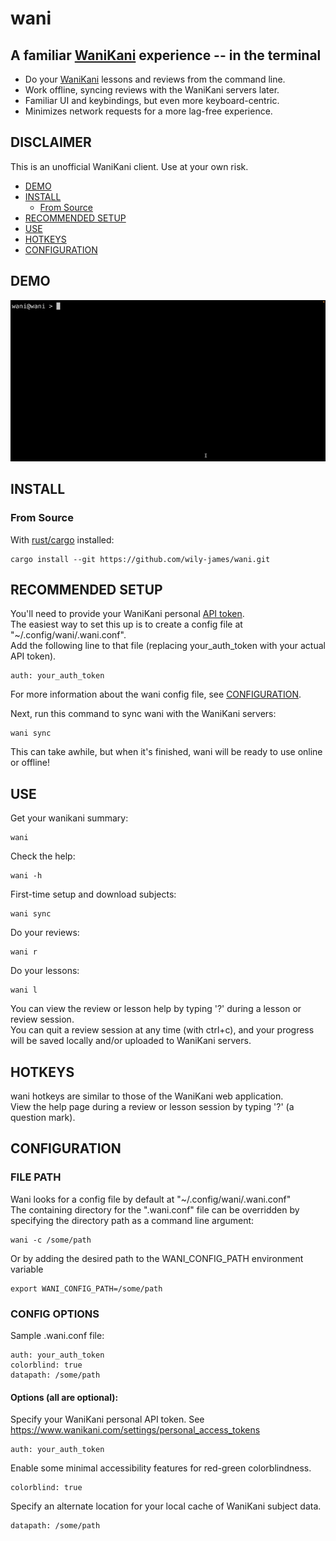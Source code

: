 # wani

## A familiar [WaniKani](https://www.wanikani.com/) experience -- in the terminal

- Do your [WaniKani](https://www.wanikani.com/) lessons and reviews from the command line.
- Work offline, syncing reviews with the WaniKani servers later.
- Familiar UI and keybindings, but even more keyboard-centric.
- Minimizes network requests for a more lag-free experience.

## DISCLAIMER
This is an unofficial WaniKani client. Use at your own risk.

<!--toc:start-->
  - [DEMO](#demo)
  - [INSTALL](#install)
    - [From Source](#from-source)
  - [RECOMMENDED SETUP](#recommended-setup)
  - [USE](#use)
  - [HOTKEYS](#hotkeys)
  - [CONFIGURATION](#configuration)
<!--toc:end-->

## DEMO
![demo](https://raw.githubusercontent.com/wily-james/wani/main/demo.gif)

## INSTALL

### From Source
With [rust/cargo](https://www.rust-lang.org/tools/install) installed:
```
cargo install --git https://github.com/wily-james/wani.git
```

## RECOMMENDED SETUP

You'll need to provide your WaniKani personal [API token](https://www.wanikani.com/settings/personal_access_tokens).  
The easiest way to set this up is to create a config file at "~/.config/wani/.wani.conf".  
Add the following line to that file (replacing your_auth_token with your actual API token).
```
auth: your_auth_token
```

For more information about the wani config file, see [CONFIGURATION](#configuration).

Next, run this command to sync wani with the WaniKani servers:
```
wani sync
```
This can take awhile, but when it's finished, wani will be ready to use online or offline!

## USE

Get your wanikani summary:
```
wani
```

Check the help:
```
wani -h
```

First-time setup and download subjects:
```
wani sync
```

Do your reviews:
```
wani r
```

Do your lessons:
```
wani l
```

You can view the review or lesson help by typing '?' during a lesson or review session.  
You can quit a review session at any time (with ctrl+c), and your progress will be saved locally and/or uploaded to WaniKani servers.  

## HOTKEYS

wani hotkeys are similar to those of the WaniKani web application.  
View the help page during a review or lesson session by typing '?' (a question mark).

## CONFIGURATION

### FILE PATH

Wani looks for a config file by default at "~/.config/wani/.wani.conf"  
The containing directory for the ".wani.conf" file can be overridden by specifying the directory path as a command line argument:
```
wani -c /some/path
```

Or by adding the desired path to the WANI_CONFIG_PATH environment variable
```
export WANI_CONFIG_PATH=/some/path
```

### CONFIG OPTIONS

Sample .wani.conf file:

```
auth: your_auth_token
colorblind: true
datapath: /some/path
```

#### Options (all are optional):
Specify your WaniKani personal API token. See https://www.wanikani.com/settings/personal_access_tokens
```
auth: your_auth_token
```
  

Enable some minimal accessibility features for red-green colorblindness.
```
colorblind: true
``` 
  
Specify an alternate location for your local cache of WaniKani subject data.
```
datapath: /some/path
``` 
